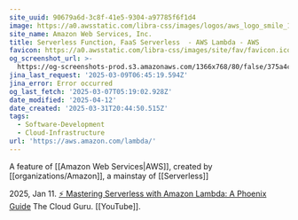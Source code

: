 ```yaml
---
site_uuid: 90679a6d-3c8f-41e5-9304-a97785f6f1d4
image: https://a0.awsstatic.com/libra-css/images/logos/aws_logo_smile_1200x630.png
site_name: Amazon Web Services, Inc.
title: Serverless Function, FaaS Serverless  - AWS Lambda - AWS
favicon: https://a0.awsstatic.com/libra-css/images/site/fav/favicon.ico
og_screenshot_url: >-
  https://og-screenshots-prod.s3.amazonaws.com/1366x768/80/false/375a4ccca26fc75007e16b3d46dcb76453c81bf5a23877c79c67ffdfe07a89e5.jpeg
jina_last_request: '2025-03-09T06:45:19.594Z'
jina_error: Error occurred
og_last_fetch: '2025-03-07T05:19:02.928Z'
date_modified: '2025-04-12'
date_created: '2025-03-31T20:44:50.515Z'
tags:
  - Software-Development
  - Cloud-Infrastructure
url: 'https://aws.amazon.com/lambda/'
---
```




























































A feature of [[Amazon Web Services|AWS]], created by [[organizations/Amazon]], a mainstay of [[Serverless]]

2025, Jan 11. [⚡️ Mastering Serverless with Amazon Lambda: A Phoenix Guide](https://youtu.be/P8UY5c-rMXI?si=zwDL_US8JofJG5JJ) The Cloud Guru.  [[YouTube]].
